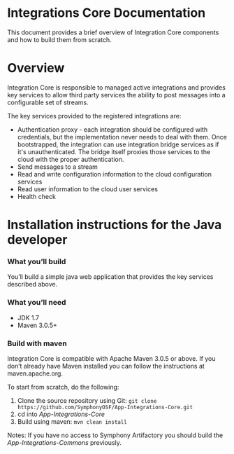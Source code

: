 # Integrations Core Documentation

This document provides a brief overview of Integration Core components and how to build them from scratch.

# Overview

Integration Core is responsible to managed active integrations and provides key services to allow third party
services the ability to post messages into a configurable set of streams.

The key services provided to the registered integrations are:

* Authentication proxy - each integration should be configured with credentials, but the implementation never needs
to deal with them.  Once bootstrapped, the integration can use integration bridge services as if it's unauthenticated.
The bridge itself proxies those services to the cloud with the proper authentication.
* Send messages to a stream
* Read and write configuration information to the cloud configuration services
* Read user information to the cloud user services
* Health check

# Installation instructions for the Java developer

### What you’ll build
You’ll build a simple java web application that provides the key services described above.

### What you’ll need
* JDK 1.7
* Maven 3.0.5+

### Build with maven
Integration Core is compatible with Apache Maven 3.0.5 or above. If you don’t already have Maven installed you can
follow the instructions at maven.apache.org.

To start from scratch, do the following:

1. Clone the source repository using Git:
   `git clone https://github.com/SymphonyOSF/App-Integrations-Core.git`
2. cd into _App-Integrations-Core_
3. Build using maven:
   `mvn clean install`

Notes: If you have no access to Symphony Artifactory you should build the _App-Integrations-Commons_ previously.